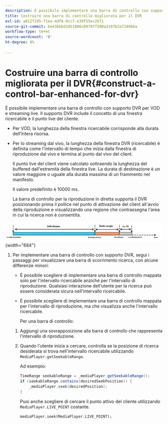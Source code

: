 ```yaml
---
description: È possibile implementare una barra di controllo con supporto DVR per VOD e streaming live. Il supporto DVR include il concetto di una finestra ricercabile e il punto live del cliente.
title: Costruire una barra di controllo migliorata per il DVR
exl-id: a812f2d5-f1ee-4df6-9cc7-e39f55ec26f1
source-git-commit: be43bbbd1051886c8979ff590a3197b2a7249b6a
workflow-type: tm+mt
source-wordcount: '0'
ht-degree: 0%

---
```


# Costruire una barra di controllo migliorata per il DVR{#construct-a-control-bar-enhanced-for-dvr}

È possibile implementare una barra di controllo con supporto DVR per VOD e streaming live. Il supporto DVR include il concetto di una finestra ricercabile e il punto live del cliente.

* Per VOD, la lunghezza della finestra ricercabile corrisponde alla durata dell’intera risorsa.
* Per lo streaming dal vivo, la lunghezza della finestra DVR (ricercabile) è definita come l&#39;intervallo di tempo che inizia dalla finestra di riproduzione dal vivo e termina al punto dal vivo del client.

   Il punto live del client viene calcolato sottraendo la lunghezza del buffered dall&#39;estremità della finestra live. La durata di destinazione è un valore maggiore o uguale alla durata massima di un frammento nel manifesto.

   Il valore predefinito è 10000 ms.

   La barra di controllo per la riproduzione in diretta supporta il DVR posizionando prima il pollice nel punto di attivazione del client all&#39;avvio della riproduzione e visualizzando una regione che contrassegna l&#39;area in cui la ricerca non è consentita.

<!--<a id="fig_37A39A28BA714BA5A2C461357ED5BD41"></a>-->

![](assets/dvr-window.PNG){width="684"}

1. Per implementare una barra di controllo con supporto DVR, segui i passaggi per visualizzare una barra di scorrimento ricerca, con alcune differenze minori:

   * È possibile scegliere di implementare una barra di controllo mappata solo per l&#39;intervallo ricercabile anziché per l&#39;intervallo di riproduzione. Qualsiasi interazione dell’utente per la ricerca può essere considerata sicura nell’intervallo ricercabile.
   * È possibile scegliere di implementare una barra di controllo mappata per l&#39;intervallo di riproduzione, ma che visualizza anche l&#39;intervallo ricercabile.

      Per una barra di controllo:
   1. Aggiungi una sovrapposizione alla barra di controllo che rappresenta l’intervallo di riproduzione.
   1. Quando l&#39;utente inizia a cercare, controlla se la posizione di ricerca desiderata si trova nell&#39;intervallo ricercabile utilizzando `MediaPlayer.getSeekableRange`.

      Ad esempio:

      ```java
      TimeRange seekableRange = _mediaPlayer.getSeekableRange(); 
      if (seekableRange.contains(desiredSeekPosition)) { 
          _mediaPlayer.seek(desiredPosition); 
      }
      ```

      Puoi anche scegliere di cercare il punto attivo del cliente utilizzando `MediaPlayer.LIVE_POINT` costante.

      ```
      mediaPlayer.seek(MediaPlayer.LIVE_POINT);
      ```
